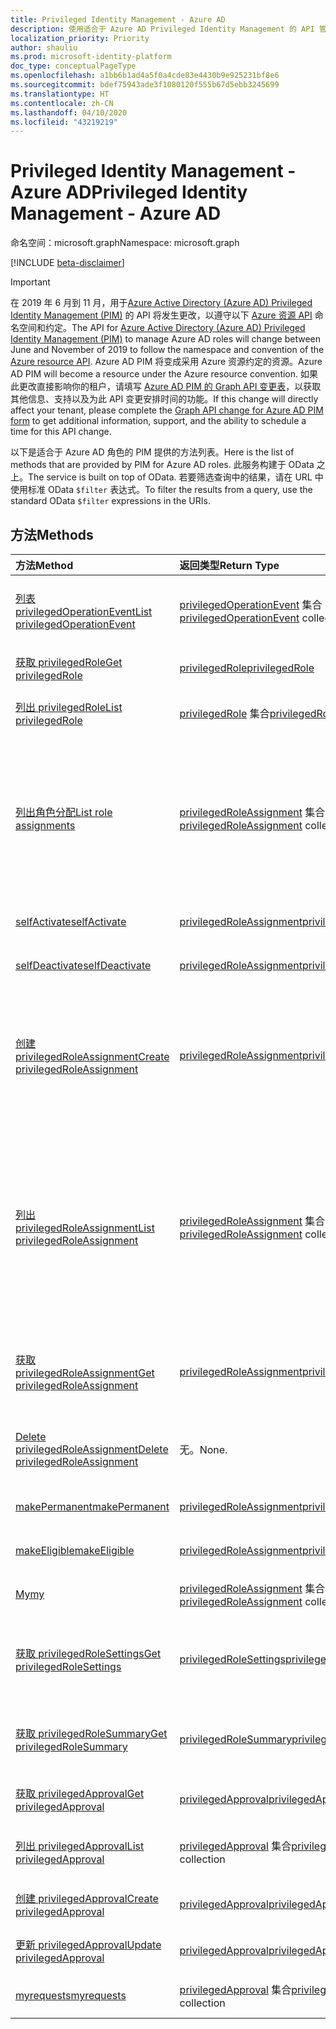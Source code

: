 ```yaml
---
title: Privileged Identity Management - Azure AD
description: 使用适合于 Azure AD Privileged Identity Management 的 API 管理 Azure Active Directory 角色。
localization_priority: Priority
author: shauliu
ms.prod: microsoft-identity-platform
doc_type: conceptualPageType
ms.openlocfilehash: a1bb6b1ad4a5f0a4cde83e4430b9e925231bf8e6
ms.sourcegitcommit: bdef75943ade3f1080120f555b67d5ebb3245699
ms.translationtype: HT
ms.contentlocale: zh-CN
ms.lasthandoff: 04/10/2020
ms.locfileid: "43219219"
---
```

# <a name="privileged-identity-management---azure-ad"></a><span data-ttu-id="80c0b-103">Privileged Identity Management - Azure AD</span><span class="sxs-lookup"><span data-stu-id="80c0b-103">Privileged Identity Management - Azure AD</span></span>

<span data-ttu-id="80c0b-104">命名空间：microsoft.graph</span><span class="sxs-lookup"><span data-stu-id="80c0b-104">Namespace: microsoft.graph</span></span>

[!INCLUDE [beta-disclaimer](../../includes/beta-disclaimer.md)]

> [!IMPORTANT]
> <span data-ttu-id="80c0b-105">在 2019 年 6 月到 11 月，用于[Azure Active Directory (Azure AD) Privileged Identity Management (PIM)](https://docs.microsoft.com/azure/active-directory/privileged-identity-management/pim-configure) 的 API 将发生更改，以遵守以下 [Azure 资源 API](privilegedidentitymanagement-resources.md) 命名空间和约定。</span><span class="sxs-lookup"><span data-stu-id="80c0b-105">The API for [Azure Active Directory (Azure AD) Privileged Identity Management (PIM)](https://docs.microsoft.com/azure/active-directory/privileged-identity-management/pim-configure) to manage Azure AD roles will change between June and November of 2019 to follow the namespace and convention of the [Azure resource API](privilegedidentitymanagement-resources.md).</span></span> <span data-ttu-id="80c0b-106">Azure AD PIM 将变成采用 Azure 资源约定的资源。</span><span class="sxs-lookup"><span data-stu-id="80c0b-106">Azure AD PIM will become a resource under the Azure resource convention.</span></span> <span data-ttu-id="80c0b-107">如果此更改直接影响你的租户，请填写 [Azure AD PIM 的 Graph API 变更表](https://forms.office.com/Pages/ResponsePage.aspx?id=v4j5cvGGr0GRqy180BHbRzfBSoy7dT5DqNLWwotW3OFUNFFMRlRLSUtRNEdDWEZHN05LT09IWjkyTS4u)，以获取其他信息、支持以及为此 API 变更安排时间的功能。</span><span class="sxs-lookup"><span data-stu-id="80c0b-107">If this change will directly affect your tenant, please complete the [Graph API change for Azure AD PIM form](https://forms.office.com/Pages/ResponsePage.aspx?id=v4j5cvGGr0GRqy180BHbRzfBSoy7dT5DqNLWwotW3OFUNFFMRlRLSUtRNEdDWEZHN05LT09IWjkyTS4u) to get additional information, support, and the ability to schedule a time for this API change.</span></span>

<span data-ttu-id="80c0b-108">以下是适合于 Azure AD 角色的 PIM 提供的方法列表。</span><span class="sxs-lookup"><span data-stu-id="80c0b-108">Here is the list of methods that are provided by PIM for Azure AD roles.</span></span> <span data-ttu-id="80c0b-109">此服务构建于 OData 之上。</span><span class="sxs-lookup"><span data-stu-id="80c0b-109">The service is built on top of OData.</span></span> <span data-ttu-id="80c0b-110">若要筛选查询中的结果，请在 URL 中使用标准 OData ``$filter`` 表达式。</span><span class="sxs-lookup"><span data-stu-id="80c0b-110">To filter the results from a query, use the standard OData ``$filter`` expressions in the URIs.</span></span>

## <a name="methods"></a><span data-ttu-id="80c0b-111">方法</span><span class="sxs-lookup"><span data-stu-id="80c0b-111">Methods</span></span>

| <span data-ttu-id="80c0b-112">方法</span><span class="sxs-lookup"><span data-stu-id="80c0b-112">Method</span></span> | <span data-ttu-id="80c0b-113">返回类型</span><span class="sxs-lookup"><span data-stu-id="80c0b-113">Return Type</span></span> | <span data-ttu-id="80c0b-114">说明</span><span class="sxs-lookup"><span data-stu-id="80c0b-114">Description</span></span> |
|:---------------|:--------|:----------|
|[<span data-ttu-id="80c0b-115">列表 privilegedOperationEvent</span><span class="sxs-lookup"><span data-stu-id="80c0b-115">List privilegedOperationEvent</span></span>](../api/privilegedoperationevent-list.md) | <span data-ttu-id="80c0b-116">[privilegedOperationEvent](privilegedoperationevent.md) 集合</span><span class="sxs-lookup"><span data-stu-id="80c0b-116">[privilegedOperationEvent](privilegedoperationevent.md) collection</span></span> |<span data-ttu-id="80c0b-117">获取 privilegedOperationEvent 对象集合。</span><span class="sxs-lookup"><span data-stu-id="80c0b-117">Get privilegedOperationEvent object collection.</span></span> |
|[<span data-ttu-id="80c0b-118">获取 privilegedRole</span><span class="sxs-lookup"><span data-stu-id="80c0b-118">Get privilegedRole</span></span>](../api/privilegedrole-get.md) |[<span data-ttu-id="80c0b-119">privilegedRole</span><span class="sxs-lookup"><span data-stu-id="80c0b-119">privilegedRole</span></span>](privilegedrole.md)| <span data-ttu-id="80c0b-120">获取 privilegedRole 对象。</span><span class="sxs-lookup"><span data-stu-id="80c0b-120">Get a privilegedRole object.</span></span>|
|[<span data-ttu-id="80c0b-121">列出 privilegedRole</span><span class="sxs-lookup"><span data-stu-id="80c0b-121">List privilegedRole</span></span>](../api/privilegedrole-list.md) | <span data-ttu-id="80c0b-122">[privilegedRole](privilegedrole.md) 集合</span><span class="sxs-lookup"><span data-stu-id="80c0b-122">[privilegedRole](privilegedrole.md) collection</span></span> |<span data-ttu-id="80c0b-123">获取 privilegedRole 对象集合。</span><span class="sxs-lookup"><span data-stu-id="80c0b-123">Get privilegedRole object collection.</span></span> |
|[<span data-ttu-id="80c0b-124">列出角色分配</span><span class="sxs-lookup"><span data-stu-id="80c0b-124">List role assignments</span></span>](../api/privilegedrole-list-assignments.md) | <span data-ttu-id="80c0b-125">[privilegedRoleAssignment](privilegedroleassignment.md) 集合</span><span class="sxs-lookup"><span data-stu-id="80c0b-125">[privilegedRoleAssignment](privilegedroleassignment.md) collection</span></span> |<span data-ttu-id="80c0b-126">获取特定角色的 privilegedRoleAssignment 集合。</span><span class="sxs-lookup"><span data-stu-id="80c0b-126">Get privilegedRoleAssignment collection for the particular role.</span></span> <span data-ttu-id="80c0b-127">每个 privilegedRoleAssignment 表示为用户分配的角色。</span><span class="sxs-lookup"><span data-stu-id="80c0b-127">Each privilegedRoleAssignment represents a role assignment to a user.</span></span>|
|[<span data-ttu-id="80c0b-128">selfActivate</span><span class="sxs-lookup"><span data-stu-id="80c0b-128">selfActivate</span></span>](../api/privilegedrole-selfactivate.md) | [<span data-ttu-id="80c0b-129">privilegedRoleAssignment</span><span class="sxs-lookup"><span data-stu-id="80c0b-129">privilegedRoleAssignment</span></span>](privilegedroleassignment.md) |<span data-ttu-id="80c0b-130">激活分配给请求者的角色。</span><span class="sxs-lookup"><span data-stu-id="80c0b-130">Activate the role that is assigned to the requestor.</span></span>|
|[<span data-ttu-id="80c0b-131">selfDeactivate</span><span class="sxs-lookup"><span data-stu-id="80c0b-131">selfDeactivate</span></span>](../api/privilegedrole-selfdeactivate.md) | [<span data-ttu-id="80c0b-132">privilegedRoleAssignment</span><span class="sxs-lookup"><span data-stu-id="80c0b-132">privilegedRoleAssignment</span></span>](privilegedroleassignment.md) |<span data-ttu-id="80c0b-133">停用分配给请求者的角色。</span><span class="sxs-lookup"><span data-stu-id="80c0b-133">Deactivate the role that is assigned to the requestor.</span></span>|
|[<span data-ttu-id="80c0b-134">创建 privilegedRoleAssignment</span><span class="sxs-lookup"><span data-stu-id="80c0b-134">Create privilegedRoleAssignment</span></span>](../api/privilegedroleassignment-post-privilegedroleassignments.md) |[<span data-ttu-id="80c0b-135">privilegedRoleAssignment</span><span class="sxs-lookup"><span data-stu-id="80c0b-135">privilegedRoleAssignment</span></span>](privilegedroleassignment.md)| <span data-ttu-id="80c0b-136">通过发布到 privilegedRoleAssignments 集合新建 privilegedRoleAssignment（角色分配）。</span><span class="sxs-lookup"><span data-stu-id="80c0b-136">Create a new privilegedRoleAssignment (role assignment) by posting to the privilegedRoleAssignments collection.</span></span>|
|[<span data-ttu-id="80c0b-137">列出 privilegedRoleAssignment</span><span class="sxs-lookup"><span data-stu-id="80c0b-137">List privilegedRoleAssignment</span></span>](../api/privilegedroleassignment-list.md) | <span data-ttu-id="80c0b-138">[privilegedRoleAssignment](privilegedroleassignment.md) 集合</span><span class="sxs-lookup"><span data-stu-id="80c0b-138">[privilegedRoleAssignment](privilegedroleassignment.md) collection</span></span> |<span data-ttu-id="80c0b-139">获取 privilegedRoleAssignment 对象集合。</span><span class="sxs-lookup"><span data-stu-id="80c0b-139">Get privilegedRoleAssignment object collection.</span></span> <span data-ttu-id="80c0b-140">该集合包含组织的所有角色分配。</span><span class="sxs-lookup"><span data-stu-id="80c0b-140">The collection contains all role assignments for the organization.</span></span> <span data-ttu-id="80c0b-141">每个 privilegedRoleAssignment 表示为用户分配的角色。</span><span class="sxs-lookup"><span data-stu-id="80c0b-141">Each privilegedRoleAssignment represents a role assignment to a user.</span></span> |
|[<span data-ttu-id="80c0b-142">获取 privilegedRoleAssignment</span><span class="sxs-lookup"><span data-stu-id="80c0b-142">Get privilegedRoleAssignment</span></span>](../api/privilegedroleassignment-get.md) | [<span data-ttu-id="80c0b-143">privilegedRoleAssignment</span><span class="sxs-lookup"><span data-stu-id="80c0b-143">privilegedRoleAssignment</span></span>](privilegedroleassignment.md)|<span data-ttu-id="80c0b-144">获取具有指定分配 id 的 privilegedRoleAssignment 对象。</span><span class="sxs-lookup"><span data-stu-id="80c0b-144">Get privilegedRoleAssignment object with the specified assignment id.</span></span> |
|[<span data-ttu-id="80c0b-145">Delete privilegedRoleAssignment</span><span class="sxs-lookup"><span data-stu-id="80c0b-145">Delete privilegedRoleAssignment</span></span>](../api/privilegedroleassignment-delete.md) | <span data-ttu-id="80c0b-146">无。</span><span class="sxs-lookup"><span data-stu-id="80c0b-146">None.</span></span> |<span data-ttu-id="80c0b-147">删除 privilegedRoleAssignment 对象。</span><span class="sxs-lookup"><span data-stu-id="80c0b-147">Delete privilegedRoleAssignment object.</span></span> |
|[<span data-ttu-id="80c0b-148">makePermanent</span><span class="sxs-lookup"><span data-stu-id="80c0b-148">makePermanent</span></span>](../api/privilegedroleassignment-makepermanent.md) | [<span data-ttu-id="80c0b-149">privilegedRoleAssignment</span><span class="sxs-lookup"><span data-stu-id="80c0b-149">privilegedRoleAssignment</span></span>](privilegedroleassignment.md) |<span data-ttu-id="80c0b-150">将角色分配标记为永久。</span><span class="sxs-lookup"><span data-stu-id="80c0b-150">Make the role assignment as permanent.</span></span> |
|[<span data-ttu-id="80c0b-151">makeEligible</span><span class="sxs-lookup"><span data-stu-id="80c0b-151">makeEligible</span></span>](../api/privilegedroleassignment-makeeligible.md) | [<span data-ttu-id="80c0b-152">privilegedRoleAssignment</span><span class="sxs-lookup"><span data-stu-id="80c0b-152">privilegedRoleAssignment</span></span>](privilegedroleassignment.md) |<span data-ttu-id="80c0b-153">使角色分配符合资格。</span><span class="sxs-lookup"><span data-stu-id="80c0b-153">Make the role assignment as eligible.</span></span> |
|[<span data-ttu-id="80c0b-154">My</span><span class="sxs-lookup"><span data-stu-id="80c0b-154">my</span></span>](../api/privilegedroleassignment-my.md) | <span data-ttu-id="80c0b-155">[privilegedRoleAssignment](privilegedroleassignment.md) 集合</span><span class="sxs-lookup"><span data-stu-id="80c0b-155">[privilegedRoleAssignment](privilegedroleassignment.md) collection</span></span>|<span data-ttu-id="80c0b-156">获取请求者的角色分配。</span><span class="sxs-lookup"><span data-stu-id="80c0b-156">Get the requestor's role assignments.</span></span> |
|[<span data-ttu-id="80c0b-157">获取 privilegedRoleSettings</span><span class="sxs-lookup"><span data-stu-id="80c0b-157">Get privilegedRoleSettings</span></span>](../api/privilegedrolesettings-get.md) | [<span data-ttu-id="80c0b-158">privilegedRoleSettings</span><span class="sxs-lookup"><span data-stu-id="80c0b-158">privilegedRoleSettings</span></span>](../resources/privilegedrolesettings.md)|<span data-ttu-id="80c0b-159">检索 privilegedRoleSettings 对象的属性。</span><span class="sxs-lookup"><span data-stu-id="80c0b-159">Retrieve the properties of privilegedRoleSettings object.</span></span> |
|[<span data-ttu-id="80c0b-160">获取 privilegedRoleSummary</span><span class="sxs-lookup"><span data-stu-id="80c0b-160">Get privilegedRoleSummary</span></span>](../api/privilegedrolesummary-get.md) | [<span data-ttu-id="80c0b-161">privilegedRoleSummary</span><span class="sxs-lookup"><span data-stu-id="80c0b-161">privilegedRoleSummary</span></span>](../resources/privilegedrolesummary.md)|<span data-ttu-id="80c0b-162">检索 privilegedRoleSummary 对象。</span><span class="sxs-lookup"><span data-stu-id="80c0b-162">Retrieve the privilegedRoleSummary object.</span></span> |
|[<span data-ttu-id="80c0b-163">获取 privilegedApproval</span><span class="sxs-lookup"><span data-stu-id="80c0b-163">Get privilegedApproval</span></span>](../api/privilegedapproval-get.md) |[<span data-ttu-id="80c0b-164">privilegedApproval</span><span class="sxs-lookup"><span data-stu-id="80c0b-164">privilegedApproval</span></span>](privilegedapproval.md)| <span data-ttu-id="80c0b-165">获取 privilegedApproval 对象。</span><span class="sxs-lookup"><span data-stu-id="80c0b-165">Get a privilegedApproval object.</span></span>|
|[<span data-ttu-id="80c0b-166">列出 privilegedApproval</span><span class="sxs-lookup"><span data-stu-id="80c0b-166">List privilegedApproval</span></span>](../api/privilegedapproval-list.md) | <span data-ttu-id="80c0b-167">[privilegedApproval](privilegedapproval.md) 集合</span><span class="sxs-lookup"><span data-stu-id="80c0b-167">[privilegedApproval](privilegedapproval.md) collection</span></span> |<span data-ttu-id="80c0b-168">Get privilegedApproval 对象集合。</span><span class="sxs-lookup"><span data-stu-id="80c0b-168">Get privilegedApproval object collection.</span></span> |
|[<span data-ttu-id="80c0b-169">创建 privilegedApproval</span><span class="sxs-lookup"><span data-stu-id="80c0b-169">Create privilegedApproval</span></span>](../api/privilegedapproval-post-privilegedapproval.md) | [<span data-ttu-id="80c0b-170">privilegedApproval</span><span class="sxs-lookup"><span data-stu-id="80c0b-170">privilegedApproval</span></span>](privilegedapproval.md)    |<span data-ttu-id="80c0b-171">创建 privilegedApproval 对象。</span><span class="sxs-lookup"><span data-stu-id="80c0b-171">Create privilegedApproval object.</span></span> |
|[<span data-ttu-id="80c0b-172">更新 privilegedApproval</span><span class="sxs-lookup"><span data-stu-id="80c0b-172">Update privilegedApproval</span></span>](../api/privilegedapproval-update.md) | [<span data-ttu-id="80c0b-173">privilegedApproval</span><span class="sxs-lookup"><span data-stu-id="80c0b-173">privilegedApproval</span></span>](privilegedapproval.md) |<span data-ttu-id="80c0b-174">更新 privilegedApproval 对象。</span><span class="sxs-lookup"><span data-stu-id="80c0b-174">Update privilegedApproval object.</span></span> |
|[<span data-ttu-id="80c0b-175">myrequests</span><span class="sxs-lookup"><span data-stu-id="80c0b-175">myrequests</span></span>](../api/privilegedapproval-myrequests.md) | <span data-ttu-id="80c0b-176">[privilegedApproval](privilegedapproval.md) 集合</span><span class="sxs-lookup"><span data-stu-id="80c0b-176">[privilegedApproval](privilegedapproval.md) collection</span></span>|<span data-ttu-id="80c0b-177">获取请求者的审批请求。</span><span class="sxs-lookup"><span data-stu-id="80c0b-177">Get the requestor's approval requests.</span></span> |

<!-- uuid: 8fcb5dbc-d5aa-4681-8e31-b001d5168d79
2015-10-25 14:57:30 UTC -->
<!--
{
  "type": "#page.annotation",
  "description": "Service root",
  "keywords": "",
  "section": "documentation",
  "tocPath": "",
  "suppressions": []
}
-->
